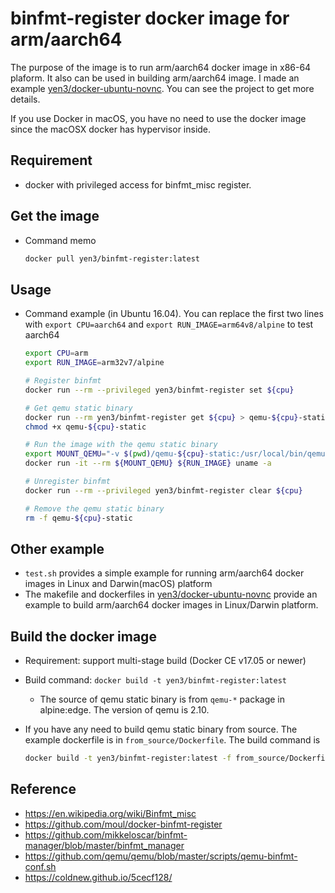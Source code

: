 # binfmt-register docker image for arm/aarch64

The purpose of the image is to run arm/aarch64 docker image in x86-64 plaform.
It also can be used in building arm/aarch64 image. I made an example
[yen3/docker-ubuntu-novnc](https://github.com/yen3/docker-ubuntu-novnc).
You can see the project to get more details.

If you use Docker in macOS, you have no need to use the docker image since the
macOSX docker has hypervisor inside.


## Requirement

* docker with privileged access for binfmt_misc register.


## Get the image

* Command memo

    ```bash
    docker pull yen3/binfmt-register:latest
    ```


## Usage

* Command example (in Ubuntu 16.04). You can replace the first two lines
  with `export CPU=aarch64` and `export RUN_IMAGE=arm64v8/alpine` to test
  aarch64

    ```bash
    export CPU=arm
    export RUN_IMAGE=arm32v7/alpine

    # Register binfmt
    docker run --rm --privileged yen3/binfmt-register set ${cpu}

    # Get qemu static binary
    docker run --rm yen3/binfmt-register get ${cpu} > qemu-${cpu}-static
    chmod +x qemu-${cpu}-static

    # Run the image with the qemu static binary
    export MOUNT_QEMU="-v $(pwd)/qemu-${cpu}-static:/usr/local/bin/qemu-${cpu}-static"
    docker run -it --rm ${MOUNT_QEMU} ${RUN_IMAGE} uname -a

    # Unregister binfmt
    docker run --rm --privileged yen3/binfmt-register clear ${cpu}

    # Remove the qemu static binary
    rm -f qemu-${cpu}-static
    ```

## Other example

* `test.sh` provides a simple example for running arm/aarch64 docker images in
  Linux and Darwin(macOS) platform
* The makefile and dockerfiles in [yen3/docker-ubuntu-novnc](https://github.com/yen3/docker-ubuntu-novnc)
  provide an example to build arm/aarch64 docker images in Linux/Darwin
  platform.


## Build the docker image

* Requirement: support multi-stage build (Docker CE v17.05 or newer)
* Build command: `docker build -t yen3/binfmt-register:latest`
    * The source of qemu static binary is from `qemu-*` package in
      alpine:edge. The version of qemu is 2.10.
* If you have any need to build qemu static binary from source. The example
  dockerfile is in `from_source/Dockerfile`. The build command is

    ```bash
    docker build -t yen3/binfmt-register:latest -f from_source/Dockerfile
    ```

## Reference

* https://en.wikipedia.org/wiki/Binfmt_misc
* https://github.com/moul/docker-binfmt-register
* https://github.com/mikkeloscar/binfmt-manager/blob/master/binfmt_manager
* https://github.com/qemu/qemu/blob/master/scripts/qemu-binfmt-conf.sh
* https://coldnew.github.io/5cecf128/

